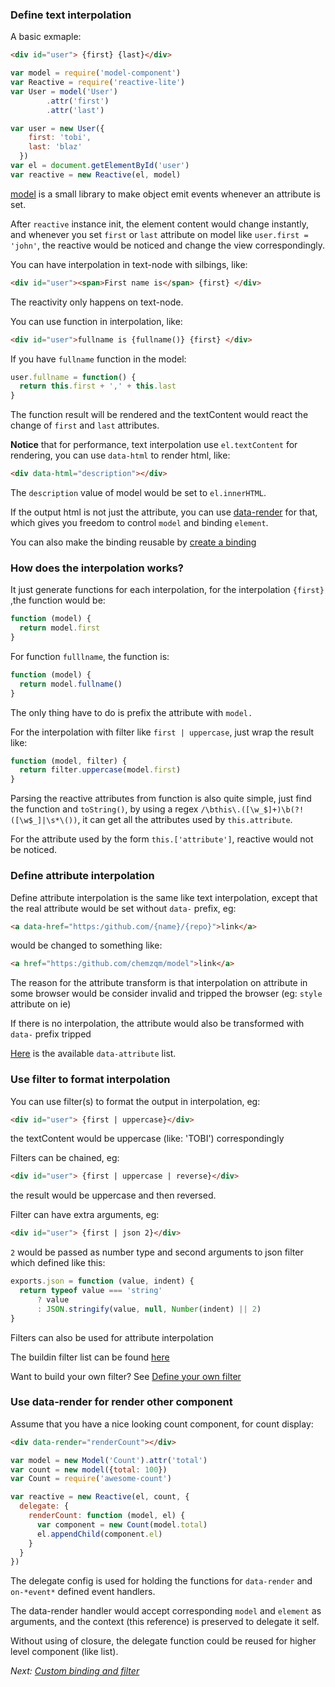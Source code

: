 <h3 id="text-interpolation">Define text interpolation</h3>

A basic exmaple:

``` html
<div id="user"> {first} {last}</div>
```
``` js
var model = require('model-component')
var Reactive = require('reactive-lite')
var User = model('User')
        .attr('first')
        .attr('last')

var user = new User({
    first: 'tobi',
    last: 'blaz'
  })
var el = document.getElementById('user')
var reactive = new Reactive(el, model)
```

[model](https://github.com/chemzqm/model) is a small library to make object emit events whenever an attribute is set.

After `reactive` instance init, the element content would change instantly, and whenever you set `first` or
`last` attribute on model like `user.first = 'john'`, the reactive would be noticed and change the view correspondingly.


You can have interpolation in text-node with silbings, like:
``` html
<div id="user"><span>First name is</span> {first} </div>
```
The reactivity only happens on text-node.

You can use function in interpolation, like:
``` html
<div id="user">fullname is {fullname()} {first} </div>
```
If you have `fullname` function in the model:
``` js
user.fullname = function() {
  return this.first + ',' + this.last
}
```
The function result will be rendered and the textContent would react the change of `first` and `last` attributes.

[](#data-html)
**Notice** that for performance, text interpolation use `el.textContent` for rendering, you can use `data-html` to render html, like:

``` html
<div data-html="description"></div>
```

The `description` value of model would be set to `el.innerHTML`.

If the output html is not just the attribute, you can use [data-render](#data-render) for that, which gives you freedom to control `model` and binding `element`.

You can also make the binding reusable by [create a binding](./binding.html#own-binding)

<h3 id="how-works">How does the interpolation works?</h3>

It just generate functions for each interpolation, for the interpolation `{first}` ,the function would be:
``` js
function (model) {
  return model.first
}
```

For function `fulllname`, the function is:
``` js
function (model) {
  return model.fullname()
}
```
The only thing have to do is prefix the attribute with `model.`

For the interpolation with filter like `first | uppercase`, just wrap the result like:
``` js
function (model, filter) {
  return filter.uppercase(model.first)
}
```

Parsing the reactive attributes from function is also quite simple, just find the function and `toString()`, by
using a regex `/\bthis\.([\w_$]+)\b(?!([\w$_]|\s*\())`, it can get all the attributes used by `this.attribute`.

For the attribute used by the form `this.['attribute']`, reactive would not be noticed.


<h3 id="attr-interpolation">Define attribute interpolation</h3>

Define attribute interpolation is the same like text interpolation, except that the real attribute would be set
without `data-` prefix, eg:
``` html
<a data-href="https:/github.com/{name}/{repo}">link</a>
```

would be changed to something like:
``` html
<a href="https:/github.com/chemzqm/model">link</a>
```
The reason for the attribute transform is that interpolation on attribute in some browser would be consider invalid and
tripped the browser (eg: `style` attribute on ie)

If there is no interpolation, the attribute would also be transformed with `data-` prefix tripped

[Here](https://github.com/chemzqm/reactive-lite/blob/master/lib/bindings.js#L9-L23) is the available `data-attribute` list.

<h3 id="filter">Use filter to format interpolation</h3>

You can use filter(s) to format the output in interpolation, eg:
``` html
<div id="user"> {first | uppercase}</div>
```
the textContent would be uppercase (like: 'TOBI') correspondingly

Filters can be chained, eg:
``` html
<div id="user"> {first | uppercase | reverse}</div>
```
the result would be uppercase and then reversed.

Filter can have extra arguments, eg:

``` html
<div id="user"> {first | json 2}</div>
```
`2` would be passed as number type and second arguments to json filter which defined like this:

``` js
exports.json = function (value, indent) {
  return typeof value === 'string'
      ? value
      : JSON.stringify(value, null, Number(indent) || 2)
}
```


Filters can also be used for attribute interpolation

The buildin filter list can be found [here](https://github.com/chemzqm/reactive-lite/blob/master/lib/filter.js)

Want to build your own filter?  See [Define your own filter](./binding.html#own-filter)

<h3 id="data-render">Use data-render for render other component</h3>

Assume that you have a nice looking count component, for count display:
``` html
<div data-render="renderCount"></div>
```
``` js
var model = new Model('Count').attr('total')
var count = new model({total: 100})
var Count = require('awesome-count')

var reactive = new Reactive(el, count, {
  delegate: {
    renderCount: function (model, el) {
      var component = new Count(model.total)
      el.appendChild(component.el)
    }
  }
})
```

The delegate config is used for holding the functions for `data-render` and `on-*event*` defined event handlers.

The data-render handler would accept corresponding `model` and `element` as arguments, and the context (this reference)
is preserved to delegate it self.

Without using of closure, the delegate function could be reused for higher level component (like list).

  *Next: [Custom binding and filter](./binding.html)*

